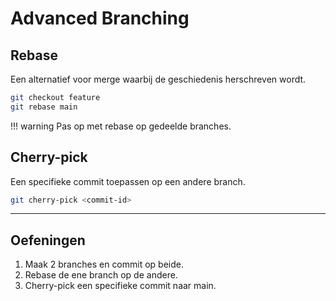 # Advanced Branching

## Rebase

Een alternatief voor merge waarbij de geschiedenis herschreven wordt.  
```bash
git checkout feature
git rebase main
```

!!! warning
    Pas op met rebase op gedeelde branches.

## Cherry-pick

Een specifieke commit toepassen op een andere branch.  
```bash
git cherry-pick <commit-id>
```

---

## Oefeningen

1. Maak 2 branches en commit op beide.  
2. Rebase de ene branch op de andere.  
3. Cherry-pick een specifieke commit naar main.
